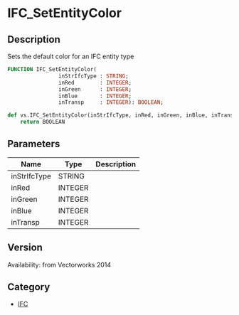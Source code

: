 # IFC_SetEntityColor

## Description
Sets the default color for an IFC entity type

```pascal
FUNCTION IFC_SetEntityColor(
				inStrIfcType : STRING;
				inRed        : INTEGER;
				inGreen      : INTEGER;
				inBlue       : INTEGER;
				inTransp     : INTEGER): BOOLEAN;
```

```python
def vs.IFC_SetEntityColor(inStrIfcType, inRed, inGreen, inBlue, inTransp):
    return BOOLEAN
```

## Parameters
|Name|Type|Description|
|---|---|---|
|inStrIfcType|STRING|   |
|inRed|INTEGER|   |
|inGreen|INTEGER|   |
|inBlue|INTEGER|   |
|inTransp|INTEGER|   |

## Version
Availability: from Vectorworks 2014

## Category
* [IFC](../Categories/IFC.md)
